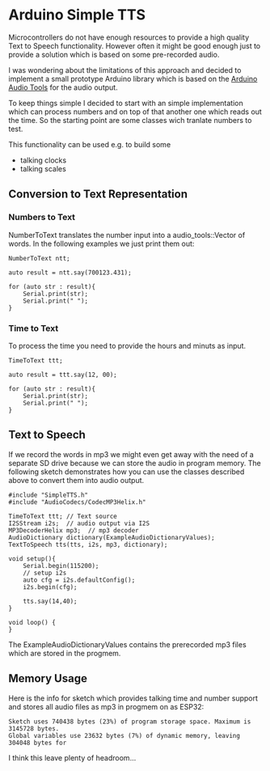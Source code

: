 # Arduino Simple TTS

Microcontrollers do not have enough resources to provide a high quality Text to Speech functionality. 
However often it might be good enough just to provide a solution which is based on some pre-recorded audio.

I was wondering about the limitations of this approach and decided to implement a small prototype Arduino library
which is based on the [Arduino Audio Tools](https://github.com/pschatzmann/arduino-audio-tools) for the audio output.

To keep things simple I decided to start with an simple implementation which can process numbers and on top of that another one which 
reads out the time. So the starting point are some classes wich tranlate numbers to test.

This functionality can be used e.g. to build some

- talking clocks
- talking scales


## Conversion to Text Representation

### Numbers to Text

NumberToText translates the number input into a audio_tools::Vector of words. In the following examples we just print them out:

```
NumberToText ntt;

auto result = ntt.say(700123.431);

for (auto str : result){
    Serial.print(str);
    Serial.print(" ");
}

```

### Time to Text

To process the time you need to provide the hours and minuts as input.

```
TimeToText ttt;

auto result = ttt.say(12, 00);

for (auto str : result){
    Serial.print(str);
    Serial.print(" ");
}
```

## Text to Speech

If we record the words in mp3 we might even get away with the need of a separate SD drive because we can store the audio in program memory.
The following sketch demonstrates how you can use the classes described above to convert them into audio output.

```
#include "SimpleTTS.h"
#include "AudioCodecs/CodecMP3Helix.h"

TimeToText ttt; // Text source
I2SStream i2s;  // audio output via I2S
MP3DecoderHelix mp3;  // mp3 decoder
AudioDictionary dictionary(ExampleAudioDictionaryValues);
TextToSpeech tts(tts, i2s, mp3, dictionary);

void setup(){
    Serial.begin(115200);
    // setup i2s
    auto cfg = i2s.defaultConfig(); 
    i2s.begin(cfg);

    tts.say(14,40);
}

void loop() {
}

```
The ExampleAudioDictionaryValues contains the prerecorded mp3 files which are stored in the progmem.

## Memory Usage

Here is the info for sketch which provides talking time and number support and stores all audio files as mp3 in progmem on as ESP32:
```
Sketch uses 740438 bytes (23%) of program storage space. Maximum is 3145728 bytes.
Global variables use 23632 bytes (7%) of dynamic memory, leaving 304048 bytes for 
```

I think this leave plenty of headroom...